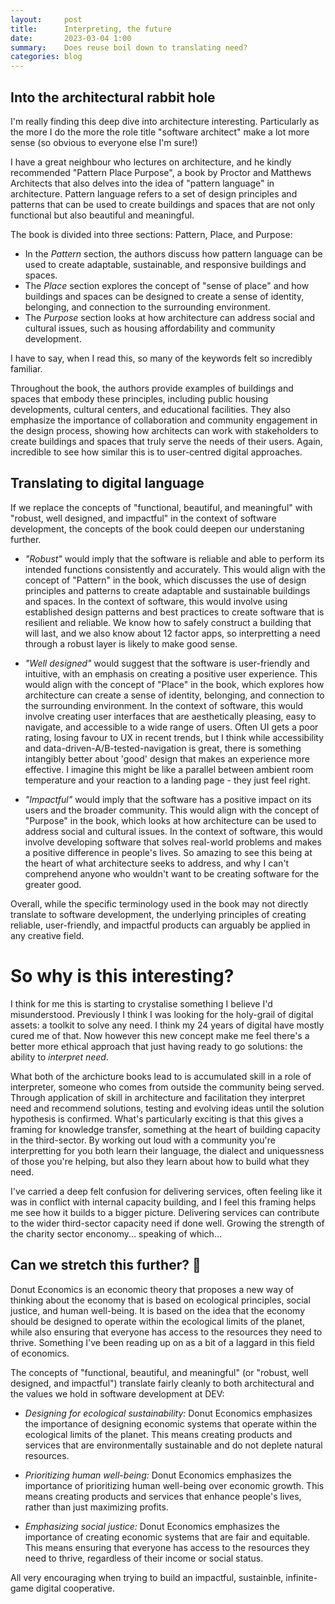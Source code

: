 ```yaml
---
layout:     post
title:      Interpreting, the future
date:       2023-03-04 1:00
summary:    Does reuse boil down to translating need?
categories: blog
---
```


## Into the architectural rabbit hole
I'm really finding this deep dive into architecture interesting. Particularly as the more I do the more the role title "software architect" make a lot more sense (so obvious to everyone else I'm sure!)

I have a great neighbour who lectures on architecture, and he kindly recommended "Pattern Place Purpose", a book by Proctor and Matthews Architects that also delves into the idea of "pattern language" in architecture. Pattern language refers to a set of design principles and patterns that can be used to create buildings and spaces that are not only functional but also beautiful and meaningful.

The book is divided into three sections: Pattern, Place, and Purpose:
- In the *Pattern* section, the authors discuss how pattern language can be used to create adaptable, sustainable, and responsive buildings and spaces.
- The *Place* section explores the concept of "sense of place" and how buildings and spaces can be designed to create a sense of identity, belonging, and connection to the surrounding environment.
- The *Purpose* section looks at how architecture can address social and cultural issues, such as housing affordability and community development.

I have to say, when I read this, so many of the keywords felt so incredibly familiar.

Throughout the book, the authors provide examples of buildings and spaces that embody these principles, including public housing developments, cultural centers, and educational facilities. They also emphasize the importance of collaboration and community engagement in the design process, showing how architects can work with stakeholders to create buildings and spaces that truly serve the needs of their users. Again, incredible to see how similar this is to user-centred digital approaches.

## Translating to digital language
If we replace the concepts of "functional, beautiful, and meaningful" with "robust, well designed, and impactful" in the context of software development, the concepts of the book could deepen our understaning further.

- *"Robust"* would imply that the software is reliable and able to perform its intended functions consistently and accurately. This would align with the concept of "Pattern" in the book, which discusses the use of design principles and patterns to create adaptable and sustainable buildings and spaces. In the context of software, this would involve using established design patterns and best practices to create software that is resilient and reliable. We know how to safely construct a building that will last, and we also know about 12 factor apps, so interpretting a need through a robust layer is likely to make good sense.

- *"Well designed"* would suggest that the software is user-friendly and intuitive, with an emphasis on creating a positive user experience. This would align with the concept of "Place" in the book, which explores how architecture can create a sense of identity, belonging, and connection to the surrounding environment. In the context of software, this would involve creating user interfaces that are aesthetically pleasing, easy to navigate, and accessible to a wide range of users. Often UI gets a poor rating, losing favour to UX in recent trends, but I think while accessibility and data-driven-A/B-tested-navigation is great, there is something intangibly better about 'good' design that makes an experience more effective. I imagine this might be like a parallel between ambient room temperature and your reaction to a landing page - they just feel right.

- *"Impactful"* would imply that the software has a positive impact on its users and the broader community. This would align with the concept of "Purpose" in the book, which looks at how architecture can be used to address social and cultural issues. In the context of software, this would involve developing software that solves real-world problems and makes a positive difference in people's lives. So amazing to see this being at the heart of what architecture seeks to address, and why I can't comprehend anyone who wouldn't want to be creating software for the greater good.

Overall, while the specific terminology used in the book may not directly translate to software development, the underlying principles of creating reliable, user-friendly, and impactful products can arguably be applied in any creative field.

# So why is this interesting?
I think for me this is starting to crystalise something I believe I'd misunderstood. Previously I think I was looking for the holy-grail of digital assets: a toolkit to solve any need. I think my 24 years of digital have mostly cured me of that. Now however this new concept make me feel there's a better more ethical approach that just having ready to go solutions: the ability to *interpret need*.

What both of the archicture books lead to is accumulated skill in a role of interpreter, someone who comes from outside the community being served. Through application of skill in architecture and facilitation they interpret need and recommend solutions, testing and evolving ideas until the solution hypothesis is confirmed. What's particularly exciting is that this gives a framing for knowledge transfer, something at the heart of building capacity in the third-sector. By working out loud with a community you're interpretting for you both learn their language, the dialect and uniquessness of those you're helping, but also they learn about how to build what they need.

I've carried a deep felt confusion for delivering services, often feeling like it was in conflict with internal capacity building, and I feel this framing helps me see how it builds to a bigger picture. Delivering services can contribute to the wider third-sector capacity need if done well. Growing the strength of the charity sector enconomy... speaking of which...

## Can we stretch this further? 🍩
Donut Economics is an economic theory that proposes a new way of thinking about the economy that is based on ecological principles, social justice, and human well-being. It is based on the idea that the economy should be designed to operate within the ecological limits of the planet, while also ensuring that everyone has access to the resources they need to thrive. Something I've been reading up on as a bit of a laggard in this field of economics.

The concepts of "functional, beautiful, and meaningful" (or "robust, well designed, and impactful") translate fairly cleanly to both architectural and the values we hold in software development at DEV:

- *Designing for ecological sustainability:* Donut Economics emphasizes the importance of designing economic systems that operate within the ecological limits of the planet. This means creating products and services that are environmentally sustainable and do not deplete natural resources.

- *Prioritizing human well-being:* Donut Economics emphasizes the importance of prioritizing human well-being over economic growth. This means creating products and services that enhance people's lives, rather than just maximizing profits.

- *Emphasizing social justice:* Donut Economics emphasizes the importance of creating economic systems that are fair and equitable. This means ensuring that everyone has access to the resources they need to thrive, regardless of their income or social status.

All very encouraging when trying to build an impactful, sustainble, infinite-game digital cooperative.
